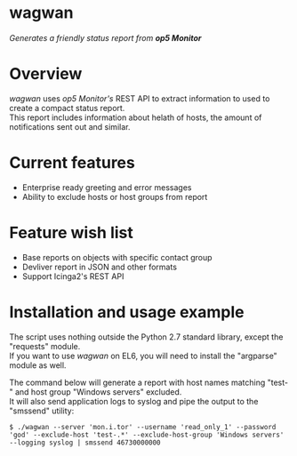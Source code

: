 wagwan
========
###### Generates a friendly status report from **op5 Monitor**

Overview
========
*wagwan* uses *op5 Monitor's* REST API to extract information to used to create a compact status report.   
This report includes information about helath of hosts, the amount of notifications sent out and similar.   

Current features
========
- Enterprise ready greeting and error messages
- Ability to exclude hosts or host groups from report 
 
Feature wish list 
=================
- Base reports on objects with specific contact group
- Devliver report in JSON and other formats
- Support Icinga2's REST API

Installation and usage example
==============================
The script uses nothing outside the Python 2.7 standard library, except the "requests" module.  
If you want to use *wagwan* on EL6, you will need to install the "argparse" module as well.   

The command below will generate a report with host names matching "test-" and host group "Windows servers" excluded.   
It will also send application logs to syslog and pipe the output to the "smssend" utility:   

```
$ ./wagwan --server 'mon.i.tor' --username 'read_only_1' --password 'god' --exclude-host 'test-.*' --exclude-host-group 'Windows servers' --logging syslog | smssend 46730000000
```
